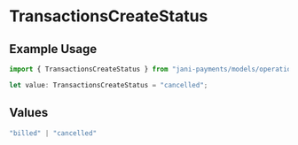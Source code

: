 # TransactionsCreateStatus

## Example Usage

```typescript
import { TransactionsCreateStatus } from "jani-payments/models/operations";

let value: TransactionsCreateStatus = "cancelled";
```

## Values

```typescript
"billed" | "cancelled"
```